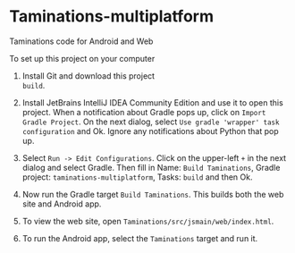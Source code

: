 # Taminations-multiplatform
Taminations code for Android and Web

To set up this project on your computer

1.  Install Git and download this project<br/>
    <code>build</code>.
    
2.  Install JetBrains IntelliJ IDEA Community Edition and use it to open this project.  When a notification about Gradle pops up, click on `Import Gradle Project`.  On the next dialog, select `Use gradle 'wrapper' task configuration` and Ok.  Ignore any notifications about Python that pop up.

3.  Select `Run -> Edit Configurations`.  Click on the upper-left `+` in the next dialog and select Gradle.  Then fill in Name: `Build Taminations`, Gradle project: `taminations-multiplatform`, Tasks: `build` and then Ok.  

4.  Now run the Gradle target `Build Taminations`.  This builds both the web site and Android app.

5.  To view the web site, open ```Taminations/src/jsmain/web/index.html```.

6.  To run the Android app, select the `Taminations` target and run it.